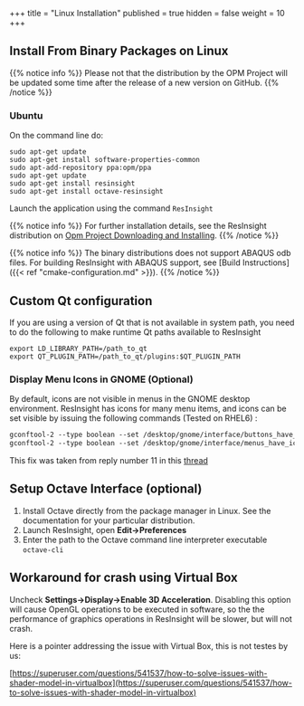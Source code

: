 +++
title = "Linux Installation"
published = true
hidden = false
weight = 10
+++




## Install From Binary Packages on Linux 

{{% notice info %}}
Please not that the distribution by the OPM Project will be updated some time after the release of a new version on GitHub.
{{% /notice %}}

### Ubuntu 
On the command line do: 

    sudo apt-get update
    sudo apt-get install software-properties-common
    sudo apt-add-repository ppa:opm/ppa
    sudo apt-get update
    sudo apt-get install resinsight
    sudo apt-get install octave-resinsight

Launch the application using the command `ResInsight`

{{% notice info %}}
For further installation details, see the ResInsight distribution on [Opm Project Downloading and Installing](http://opm-project.org/?page_id=36).
{{% /notice %}}
 
{{% notice info %}}
The binary distributions does not support ABAQUS odb files. For building ResInsight with ABAQUS support, see 
[Build Instructions]({{< ref "cmake-configuration.md" >}}).
{{% /notice %}}

## Custom Qt configuration
If you are using a version of Qt that is not available in system path, you need to do the following to make runtime Qt paths available to ResInsight

    export LD_LIBRARY_PATH=/path_to_qt
    export QT_PLUGIN_PATH=/path_to_qt/plugins:$QT_PLUGIN_PATH


### Display Menu Icons in GNOME (Optional)
By default, icons are not visible in menus in the GNOME desktop environment. ResInsight has icons for many menu items, and icons can be set visible by issuing the following commands (Tested on RHEL6) :

```txt
gconftool-2 --type boolean --set /desktop/gnome/interface/buttons_have_icons true
gconftool-2 --type boolean --set /desktop/gnome/interface/menus_have_icons true
```

This fix was taken from reply number 11 in this [thread](https://bbs.archlinux.org/viewtopic.php?id=117414)

## Setup Octave Interface (optional)

1. Install Octave directly from the package manager in Linux. See the documentation for your particular distribution. 
2. Launch ResInsight, open **Edit->Preferences** 
3. Enter the path to the Octave command line interpreter executable `octave-cli`

## Workaround for crash using Virtual Box
Uncheck **Settings->Display->Enable 3D Acceleration**. Disabling this option will cause OpenGL operations to be executed in software, so the the performance of graphics operations in ResInsight will be slower, but will not crash.

Here is a pointer addressing the issue with Virtual Box, this is not testes by us:

[https://superuser.com/questions/541537/how-to-solve-issues-with-shader-model-in-virtualbox](https://superuser.com/questions/541537/how-to-solve-issues-with-shader-model-in-virtualbox)
